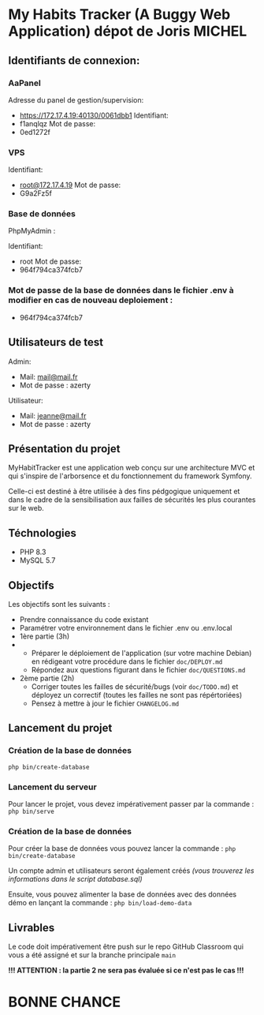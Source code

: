 # My Habits Tracker (A Buggy Web Application) dépot de Joris MICHEL

## Identifiants de connexion: 

### AaPanel 

Adresse du panel de gestion/supervision:
- https://172.17.4.19:40130/0061dbb1
Identifiant:
- f1anqlqz
Mot de passe:
- 0ed1272f

### VPS 
Identifiant:
- root@172.17.4.19
Mot de passe:
- G9a2Fz5f

### Base de données

PhpMyAdmin :

Identifiant:
- root
Mot de passe:
- 964f794ca374fcb7

### Mot de passe de la base de données dans le fichier .env à modifier en cas de nouveau deploiement :
- 964f794ca374fcb7

## Utilisateurs de test

Admin:
- Mail: mail@mail.fr
- Mot de passe : azerty

Utilisateur: 
- Mail: jeanne@mail.fr
- Mot de passe : azerty


## Présentation du projet

MyHabitTracker est une application web conçu sur une architecture MVC et qui s'inspire de l'arborsence et du fonctionnement du framework Symfony.

Celle-ci est destiné à être utilisée à des fins pédgogique uniquement et dans le cadre de la sensibilisation aux failles de sécurités les plus courantes sur le web.

## Téchnologies

- PHP 8.3
- MySQL 5.7

## Objectifs

Les objectifs sont les suivants :

* Prendre connaissance du code existant
* Paramétrer votre environnement dans le fichier .env ou .env.local
* 1ère partie (3h)
* * Préparer le déploiement de l'application (sur votre machine Debian) en rédigeant votre procédure dans le fichier `doc/DEPLOY.md`
  * Répondez aux questions figurant dans le fichier `doc/QUESTIONS.md`
* 2ème partie (2h)
  * Corriger toutes les failles de sécurité/bugs (voir `doc/TODO.md`) et déployez un correctif (toutes les failles ne sont pas répértoriées)
  * Pensez à mettre à jour le fichier `CHANGELOG.md`

## Lancement du projet

### Création de la base de données

```
php bin/create-database
```

### Lancement du serveur

Pour lancer le projet, vous devez impérativement passer par la commande : `php bin/serve`

### Création de la base de données

Pour créer la base de données vous pouvez lancer la commande : `php bin/create-database `

Un compte admin et utilisateurs seront également créés *(vous trouverez les informations dans le script database.sql)*

Ensuite, vous pouvez alimenter la base de données avec des données démo en lançant la commande : `php bin/load-demo-data`

## Livrables

Le code doit impérativement être push sur le repo GitHub Classroom qui vous a été assigné et sur la branche principale `main`

**!!! ATTENTION : la partie 2 ne sera pas évaluée si ce n'est pas le cas !!!**

# BONNE CHANCE
